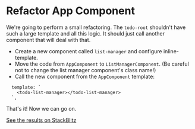 # Refactor App Component

We're going to perform a small refactoring. The `todo-root` shouldn't have such a large template and all this logic. It should just call another component that will deal with that.

* Create a new component called `list-manager` and configure inline-template.
* Move the code from `AppComponent` to `ListManagerComponent`. \(Be careful not to change the list manager component's class name!\)
* Call the new component from the `AppComponent` template:

```markup
  template: `
    <todo-list-manager></todo-list-manager>
  `,
```

That's it! Now we can go on.

[See the results on StackBlitz](https://stackblitz.com/github/angularbootcamp/todo-list-tutorial-steps/tree/step-12_Refactor_App_Component)

